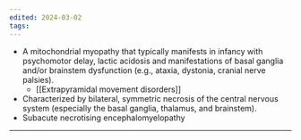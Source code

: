 ```yaml
---
edited: 2024-03-02
tags:
---
```

- A mitochondrial myopathy that typically manifests in infancy with psychomotor delay, lactic acidosis and manifestations of basal ganglia and/or brainstem dysfunction (e.g., ataxia, dystonia, cranial nerve palsies). 
	- [[Extrapyramidal movement disorders]] 
- Characterized by bilateral, symmetric necrosis of the central nervous system (especially the basal ganglia, thalamus, and brainstem).  
- Subacute necrotising encephalomyelopathy

---
